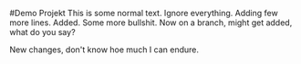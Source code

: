 #Demo Projekt
This is some normal text.
Ignore everything.
Adding few more lines.
Added.
Some more bullshit.
Now on a branch, might get added, what do you say?

New changes, don't know hoe much I can endure.